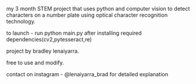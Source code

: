 my 3 month STEM project that uses python and computer vision to detect characters on a number plate using optical character recognition technology.

to launch - run python main.py after installing required dependencies(cv2,pytesseract,re)

project by bradley lenaiyarra.

free to use and modify.

contact on instagram - @lenaiyarra_brad for detailed explanation
